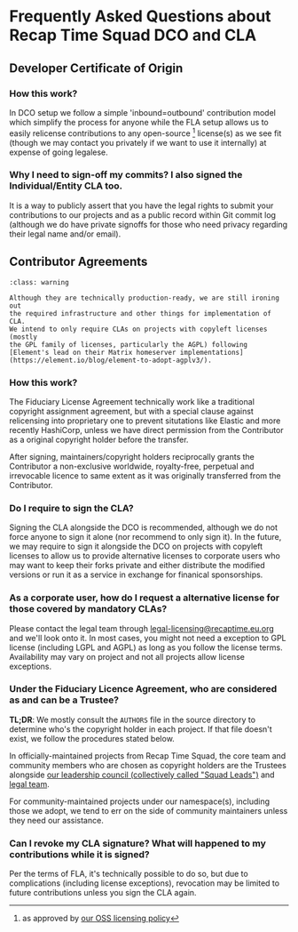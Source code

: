 # Frequently Asked Questions about Recap Time Squad DCO and CLA

## Developer Certificate of Origin

### How this work?

In DCO setup we follow a simple 'inbound=outbound' contribution model which simplify the process for anyone
while the FLA setup allows us to easily relicense contributions to any open-source [^1] license(s) as we see fit (though we may contact you privately if we want to use it internally)
at expense of going legalese.

[^1]: as approved by [our OSS licensing policy](../opensource/licensing-policy.md)

### Why I need to sign-off my commits? I also signed the Individual/Entity CLA too.

It is a way to publicly assert that you have the legal rights to submit your contributions
to our projects and as a public record within Git commit log (although we do have private
signoffs for those who need privacy regarding their legal name and/or email).

## Contributor Agreements

```{admonition} RecapTime.dev CLAs are currently experimental
:class: warning

Although they are technically production-ready, we are still ironing out
the required infrastructure and other things for implementation of CLA.
We intend to only require CLAs on projects with copyleft licenses (mostly
the GPL family of licenses, particularly the AGPL) following
[Element's lead on their Matrix homeserver implementations](https://element.io/blog/element-to-adopt-agplv3/).
```

### How this work?

The Fiduciary License Agreement technically work like a traditional copyright assignment agreement, but with a special clause against
relicensing into proprietary one to prevent situtations like Elastic and more recently HashiCorp, unless we have direct permission from the Contributor as a original copyright holder before the transfer.

After signing, maintainers/copyright holders reciprocally grants the Contributor a non-exclusive worldwide, royalty-free, perpetual and irrevocable licence to same extent as it was originally transferred from the Contributor.

### Do I require to sign the CLA?

Signing the CLA alongside the DCO is recommended, although we do not force anyone to sign it alone (nor recommend
to only sign it). In the future, we may require to sign it alongside the DCO on projects with copyleft licenses
to allow us to provide alternative licenses to corporate users who may want to keep their forks private
and either distribute the modified versions or run it as a service in exchange for finanical sponsorships.

### As a corporate user, how do I request a alternative license for those covered by mandatory CLAs?

Please contact the legal team through <legal-licensing@recaptime.eu.org> and we'll look onto it. In most cases,
you might not need a exception to GPL license (including LGPL and AGPL) as long as you follow the license terms.
Availability may vary on project and not all projects allow license exceptions.

### Under the Fiduciary Licence Agreement, who are considered as and can be a Trustee?

**TL;DR**: We mostly consult the `AUTHORS` file in the source directory to determine who's the copyright holder in each project. If that file doesn't exist, we follow the procedures stated below.

In officially-maintained projects from Recap Time Squad, the core team and community members who are chosen as copyright holders are the Trustees
alongside [our leadership council (collectively called "Squad Leads")][squad-leads] and [legal team][legal].

[squad-leads]: https://recaptime.eu.org/governance/teams/squad-leads
[legal]: https://recaptime.eu.org/governance/teams/legal

For community-maintained projects under our namespace(s), including those we adopt, we tend to err on the side of community maintainers unless they need our assistance.

### Can I revoke my CLA signature? What will happened to my contributions while it is signed?

Per the terms of FLA, it's technically possible to do so, but due to complications (including license
exceptions), revocation may be limited to future contributions unless you sign the CLA again.
